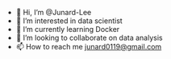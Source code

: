 - 👋 Hi, I’m @Junard-Lee
- 👀 I’m interested in data scientist
- 🌱 I’m currently learning Docker
- 💞️ I’m looking to collaborate on data analysis
- 📫 How to reach me junard0119@gmail.com

<!---
Junard-Lee/Junard-Lee is a ✨ special ✨ repository because its `README.md` (this file) appears on your GitHub profile.
You can click the Preview link to take a look at your changes.
--->
